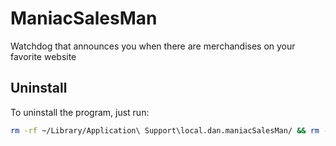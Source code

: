 # ManiacSalesMan
Watchdog that announces you when there are merchandises on your favorite website



## Uninstall

To uninstall the program, just run:

```sh
rm -rf ~/Library/Application\ Support\local.dan.maniacSalesMan/ && rm -rf ~/Library/LaunchAgents/local.dan.maniacSalesMan.plist
```
